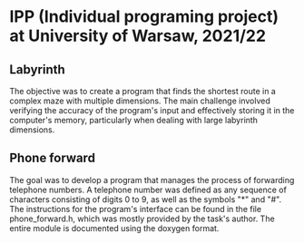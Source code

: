 # IPP (Individual programing project) at University of Warsaw, 2021/22

## Labyrinth
The objective was to create a program that finds the shortest route in a complex maze with multiple dimensions. The main challenge involved verifying the accuracy of the program's input and effectively storing it in the computer's memory, particularly when dealing with large labyrinth dimensions.

## Phone forward
The goal was to develop a program that manages the process of forwarding telephone numbers. A telephone number was defined as any sequence of characters consisting of digits 0 to 9, as well as the symbols "*" and "#". The instructions for the program's interface can be found in the file phone_forward.h, which was mostly provided by the task's author. The entire module is documented using the doxygen format.
